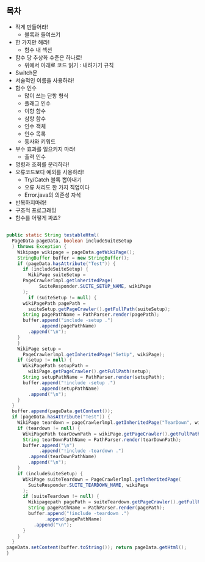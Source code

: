 ## 목차  
- 작게 만들어라!  
	- 블록과 들여쓰기  
- 한 가지만 해라!  
	- 함수 내 섹션  
- 함수 당 추상화 수준은 하나로!  
	- 위에서 아래로 코드 읽기 : 내려가기 규칙  
- Switch문  
- 서술적인 이름을 사용하라!  
- 함수 인수  
	- 많이 쓰는 단항 형식  
	- 플래그 인수  
	- 이항 함수  
	- 삼항 함수  
	- 인수 객체  
	- 인수 목록  
	- 동사와 키워드  
- 부수 효과를 일으키지 마라!  
	- 출력 인수  
- 명령과 조회를 분리하라!  
- 오류코드보다 예외를 사용하라!  
	- Try/Catch 블록 뽑아내기  
	- 오류  처리도 한 가지 직업이다  
	- Error.java의 의존성 자석  
- 반복하지마라!  
- 구조적 프로그래밍  
- 함수를 어떻게 짜죠? 

##

```java
public static String testableHtml(
  PageData pageData, boolean includeSuiteSetup
  ) throws Exception { 
    Wikipage wikipage = pageData.getWikiPage(); 
    StringBuffer buffer = new StringBuffer(); 
    if (pageData.hasAttribute("Test")) {
      if (includeSuiteSetup) { 
        WikiPage suiteSetup = 
	  PageCrawlerlmpl.getlnheritedPage(
	        SuiteResponder.SUITE_SETUP_NAME, wikiPage
	  ); 
        if (suiteSetup != null) { 
	  wikiPagePath pagePath = 
	    suiteSetup.getPageCrawler().getFullPath(suiteSetup); 
	  String pagePathName = PathParser.render(pagePath); 
	  buffer.append("include -setup .") 
	        .append(pagePathName) 
		.append("\n"); 
	} 
    } 
    WikiPage setup = 
      PageCrawlerlmpl.getInheritedPage("SetUp", wikiPage); 
    if (setup != null) { 
      WikiPagePath setupPath = 
        wikiPage.getPageCrawler().getFullPath(setup); 
      String setupPathName = PathParser.render(setupPath); 
      buffer.append("!include -setup .") 
            .append(setupPathName) 
	    .append("\n");
    } 
  } 
  buffer.append(pageData.getContent()); 
  if (pageData.hasAttribute("Test")) {
    WikiPage teardown = pageCrawlerlmpl.getInheritedPage("TearDown", wikiPage); 
    if (teardown != null) { 
      WikiPagePath tearDownPath = wikiPage.getPageCrawler().getFullPath(teardown); 
      String tearDownPathName = PathParser.render(tearDownPath); 
      buffer.append("\n") 
            .append("!include -teardown .") 
	    .append(tearDownPathName) 
	    .append("\n"); 
    } 
    if (includeSuiteSetup) { 
      WikiPage suiteTeardown = PageCrawlerlmpl.getlnheritedPage( 
        SuiteResponder.SUITE_TEARDOWN_NAME, wikiPage 
      ); 
      if (suiteTeardown != null) { 
        Wikipagepath pagePath = suiteTeardown.getPageCrawler().getFullPath (suiteTeardown); 
        String pagePathName = PathParser.render(pagePath); 
        buffer.append("!include -teardown .") 
              .append(pagePathName) 
	      .append("\n"); 
      } 
    } 
  } 
pageData.setContent(buffer.toString()); return pageData.getHtml(); 
}
```

